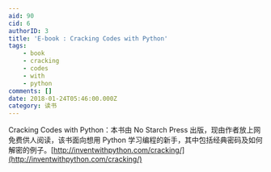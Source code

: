 ```yaml
---
aid: 90
cid: 6
authorID: 3
title: 'E-book : Cracking Codes with Python'
tags:
    - book
    - cracking
    - codes
    - with
    - python
comments: []
date: 2018-01-24T05:46:00.000Z
category: 读书
---
```


Cracking Codes with Python：本书由 No Starch Press 出版，现由作者放上网免费供人阅读，该书面向想用 Python 学习编程的新手，其中包括经典密码及如何解密的例子。[http://inventwithpython.com/cracking/](http://inventwithpython.com/cracking/)
